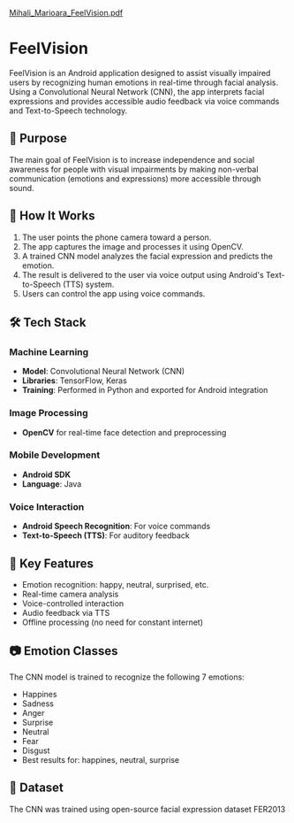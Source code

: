 [Mihali_Marioara_FeelVision.pdf](https://github.com/user-attachments/files/20160383/Mihali_Marioara_FeelVision.pdf)

# FeelVision

FeelVision is an Android application designed to assist visually impaired users by recognizing human emotions in real-time through facial analysis.
Using a Convolutional Neural Network (CNN), the app interprets facial expressions and provides accessible audio feedback via voice commands and Text-to-Speech technology.

## 🎯 Purpose

The main goal of FeelVision is to increase independence and social awareness for people with visual impairments by making non-verbal communication (emotions and expressions) more accessible through sound.

## 🧠 How It Works

1. The user points the phone camera toward a person.
2. The app captures the image and processes it using OpenCV.
3. A trained CNN model analyzes the facial expression and predicts the emotion.
4. The result is delivered to the user via voice output using Android's Text-to-Speech (TTS) system.
5. Users can control the app using voice commands.

## 🛠️ Tech Stack

### Machine Learning
- **Model**: Convolutional Neural Network (CNN)
- **Libraries**: TensorFlow, Keras
- **Training**: Performed in Python and exported for Android integration

### Image Processing
- **OpenCV** for real-time face detection and preprocessing

### Mobile Development
- **Android SDK**
- **Language**: Java

### Voice Interaction
- **Android Speech Recognition**: For voice commands
- **Text-to-Speech (TTS)**: For auditory feedback

## 📱 Key Features

- Emotion recognition: happy, neutral, surprised, etc.
- Real-time camera analysis
- Voice-controlled interaction
- Audio feedback via TTS
- Offline processing (no need for constant internet)

## 📷 Emotion Classes

The CNN model is trained to recognize the following 7 emotions:
- Happines
- Sadness
- Anger
- Surprise
- Neutral
- Fear
- Disgust
- Best results for: happines, neutral, surprise

## 🧪 Dataset

The CNN was trained using open-source facial expression dataset FER2013



